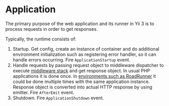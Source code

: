 # Application

The primary purpose of the web application and its runner in Yii 3 is to process requests in order to get responses.

Typically, the runtime consists of:

1. Startup. Get config, create an instance of container and do additional environment initialization
   such as registering error handler, so it can handle errors occurring. Fire `ApplicationStartup` event.
2. Handle requests by passing request object to middleware dispatcher to execute [middleware stack](middleware.md) and
   get response object. In usual PHP applications it is done once. In [environments such as RoadRunner](../tutorial/using-with-event-loop.md)
   it could be done multiple times with the same application instance. Response object is converted into actual HTTP response by using emitter.
   Fire `AfterEmit` event.
3. Shutdown. Fire `ApplicationShutdown` event.  
